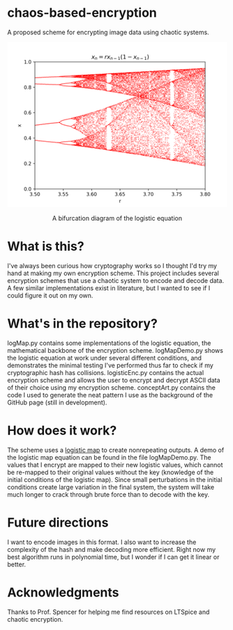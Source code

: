 # chaos-based-encryption
A proposed scheme for encrypting image data using chaotic systems.

![The Logistic Equation](https://github.com/dhpitt/chaos-encryption-scheme/blob/main/images/bifurcation_diagram_2.png)
<div align="center"> A bifurcation diagram of the logistic equation </div>

# What is this?
I've always been curious how cryptography works so I thought I'd try my hand at making my own encryption scheme. This project includes several encryption schemes that use a chaotic system to encode and decode data. A few similar implementations exist in literature, but I wanted to see if I could figure it out on my own.

# What's in the repository?
logMap.py contains some implementations of the logistic equation, the mathematical backbone of the encryption scheme. logMapDemo.py shows the logistic equation at work under several different conditions, and demonstrates the minimal testing I've performed thus far to check if my cryptographic hash has collisions. logisticEnc.py contains the actual encryption scheme and allows the user to encrypt and decrypt ASCII data of their choice using my encryption scheme. conceptArt.py contains the code I used to generate the neat pattern I use as the background of the GitHub page (still in development). 

# How does it work?
The scheme uses a [logistic map](https://en.wikipedia.org/wiki/Logistic_map) to create nonrepeating outputs. A demo of the logistic map equation can be found in the file logMapDemo.py. The values that I encrypt are mapped to their new logistic values, which cannot be re-mapped to their original values without the key (knowledge of the initial conditions of the logistic map). Since small perturbations in the initial conditions create large variation in the final system, the system will take much longer to crack through brute force than to decode with the key. 

# Future directions
I want to encode images in this format. I also want to increase the complexity of the hash and make decoding more efficient. Right now my best algorithm runs in polynomial time, but I wonder if I can get it linear or better. 

# Acknowledgments
Thanks to Prof. Spencer for helping me find resources on LTSpice and chaotic encryption. 

